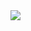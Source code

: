 <!--
<a>
  <img align="center" src="https://github-readme-stats.vercel.app/api?username=durba-s&show_icons=false&theme=highcontrast" />
</a>
-->
<a>
  <img align="center" src="https://github-readme-stats.vercel.app/api/top-langs/?username=durba-s&layout=compact&theme=highcontrast" />
</a>
